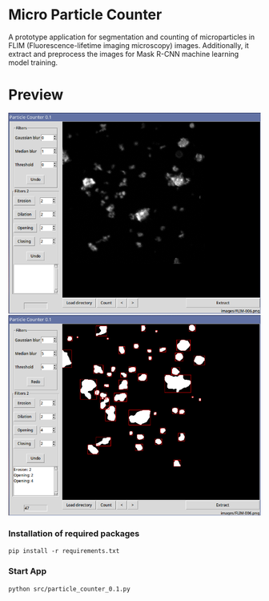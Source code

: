# Micro Particle Counter
A prototype application for segmentation and counting of microparticles in FLIM (Fluorescence-lifetime imaging microscopy) images. Additionally, it extract and preprocess the images for Mask R-CNN machine learning model training.

# Preview
![img1](preview/preview_1.png)
![img2](preview/preview_2.png)

### Installation of required packages ###
    pip install -r requirements.txt
    
### Start App
    python src/particle_counter_0.1.py